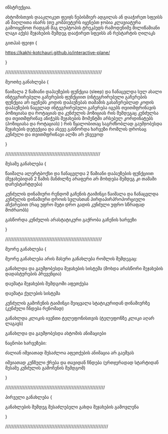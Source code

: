 
ინსტრუქცია.


ახტომისთვის დააკლიკეთ ფეიჯს ნებისმიერ ადგილას ან დააჭირეთ სფეისს ან მაღლითა ისარს (თუ კომპიუტერს იყენებთ ჯობია კლავიატურა გამოიყენოთ რადგან მაგ ლეპტოპის ტრეკპედს რამოდენიმე მილიწამიანი ლაგი აქვს) შეჯახების შემდეგ დააჭირეთ სფეისს ან რესტარტის ღილაკს

გითჰაბ ფეიჯი {

https://kakhi-kotchauri.github.io/interactive-plane/

}

/////////////////////////////////////////////////////////////

 მეოთხე განახლება {
 
წაიშალა 2 წამიანი დაპაუზების ფუნქცია (sleep) და ჩანაცვლდა სულ ახალი ინტეგრირებული გაჩერების ფუნქციით (ინტეგრირებული გაჩერების ფუნქცია არ იყენებს კოდის დაპაუზებას თამაშის გასაჩერებლად კოდის დაპაუზების ნაცვლად ინტეგრირებული გაჩერება იგებს თვითმფრინავის პოზიციასა და როტაციას და კუნძულის პოზიციას რის შემდეგაც კუნძულსა და თვითმფრინავ ანიჭებს შეჯახების მომენტში არსებულ კორდინატებს (პოზიციასა და როტაციას) ) რის წყალობითაც საგრძნობლად გაუმჯობესდა შეჯახების დეტექცია და ასევე გასწორდა ხარვეზი რომლის დროსაც კუნძული და თვითმფრინავი ალში არ ეხვევოდ
 
 }
 
 ////////////////////////////////////////////////////////////
 
მესამე განახლება {

წაიშალა ალერტბოქსი და ჩანაცვლდა 2 წამიანი დაპაუზების ფუნქციით (შეჯახებიდან 2 წამის მანძილზე არაფერი არ მოხდება შემდეგ კი თამაში დარესტარტდება)

კუნძულის დინამიური რენდომ გაჩენის ტაიმინგი წაიშალა და ჩანაცვლდა კუნძულის დინამიური დროის სვლასთან პირდაპირპროპორციული აჩქარებით (რაც უფრო მეტი დრო გადის კუნძული უფრო სწრაფად მოძრაობს)
 
 გასწორდა კუნძულის არასტატიკური გაქრობა გაჩენის ხარვეზი

}

/////////////////////////////////////////////////////////////
 
მეორე განახლება {
 
მეორე განახლება არის მასური განახლება რომლის შემდეგაც:

განახლდა და გაუმჯობესდა შეჯახების სისტემა (მოხდა არასწორი შეჯახების დადასტურების პრევენცია)

დაემატა შეჯახების შემდგომი აფეთქება 

დაემატა ქულების სისტემა

კუნძულის გამოჩენის ტაიმინგი შეიცვალა სტატიკურიდან დინამიურზე (კუნძული ჩნდება რენომად)

განახლდა კლიკის ივენთი ტელეფონისთვის (ტელეფონზე კლიკი აღარ ლაგავს)

განახლდა და გაუმჯობესდა ახტომის ანიმაციები


ნაცნობი ხარვეზები:

ძალიან იშვიათად შესაძლოა აფეთქების ანიმაცია არ გაეშვას

იშვიათად კუნზული ქრება და თავიდან ჩნდება (ერთჯერადად სტარტიდან მესამე კუნძულის გამოჩენის შემდგომ)
 
}

///////////////////////////////////////////////////////////////
 
პირველი განახლება {

განახლების შემდეგ შესაძლებელი გახდა შეჯახების გამოვლენა 

}

/////////////////////////////////////////////////////////////////
